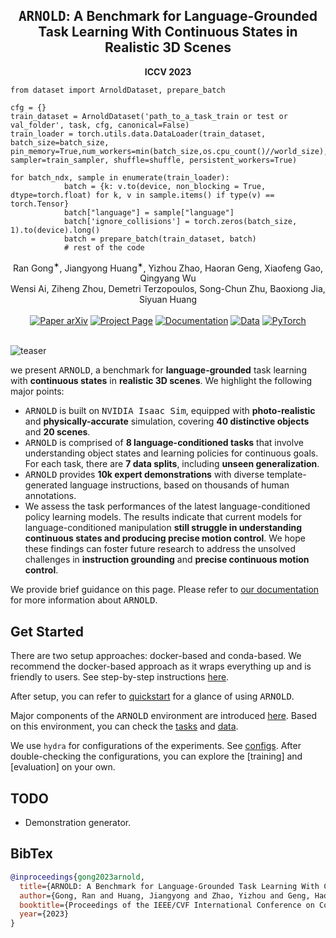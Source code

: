 <h2 align="center">
  <b><tt>ARNOLD</tt>: A Benchmark for Language-Grounded Task Learning With Continuous States in Realistic 3D Scenes</b>
</h2>

<div align="center" margin-bottom="6em">
<b>ICCV 2023</b>
</div>

```
from dataset import ArnoldDataset, prepare_batch

cfg = {}
train_dataset = ArnoldDataset('path_to_a_task_train or test or val_folder', task, cfg, canonical=False)
train_loader = torch.utils.data.DataLoader(train_dataset, batch_size=batch_size, pin_memory=True,num_workers=min(batch_size,os.cpu_count()//world_size), sampler=train_sampler, shuffle=shuffle, persistent_workers=True)

for batch_ndx, sample in enumerate(train_loader):
            batch = {k: v.to(device, non_blocking = True, dtype=torch.float) for k, v in sample.items() if type(v) == torch.Tensor}
            batch["language"] = sample["language"]
            batch['ignore_collisions'] = torch.zeros(batch_size, 1).to(device).long()
            batch = prepare_batch(train_dataset, batch)
            # rest of the code
```

<div align="center" margin-bottom="6em">
Ran Gong<sup>✶</sup>, Jiangyong Huang<sup>✶</sup>, Yizhou Zhao, Haoran Geng, Xiaofeng Gao, Qingyang Wu <br/> Wensi Ai, Ziheng Zhou, Demetri Terzopoulos, Song-Chun Zhu, Baoxiong Jia, Siyuan Huang
</div>
&nbsp;

<div align="center">
    <a href="https://arxiv.org/abs/2304.04321" target="_blank">
    <img src="https://img.shields.io/badge/Paper-arXiv-green" alt="Paper arXiv"></a>
    <a href="https://arnold-benchmark.github.io" target="_blank">
    <img src="https://img.shields.io/badge/Page-ARNOLD-9cf" alt="Project Page"/></a>
    <a href="https://arnold-docs.readthedocs.io/en/latest/" target="_blank">
    <img src="https://img.shields.io/badge/docs-passing-brightgreen.svg" alt="Documentation"/></a>
    <a href="https://drive.google.com/drive/folders/1yaEItqU9_MdFVQmkKA6qSvfXy_cPnKGA?usp=sharing" target="_blank">
    <img src="https://img.shields.io/badge/Data-Demos-9966ff" alt="Data"/></a>
    <a href="https://pytorch.org" target="_blank">
    <img src="https://img.shields.io/badge/Code-PyTorch-blue" alt="PyTorch"/></a>
</div>
&nbsp;

![teaser](docs/teaser.png)

we present <tt>ARNOLD</tt>, a benchmark for **language-grounded** task learning with **continuous states** in **realistic 3D scenes**. We highlight the following major points:
- <tt>ARNOLD</tt> is built on <tt>NVIDIA Isaac Sim</tt>, equipped with **photo-realistic** and **physically-accurate** simulation, covering **40 distinctive objects** and **20 scenes**.
- <tt>ARNOLD</tt> is comprised of **8 language-conditioned tasks** that involve understanding object states and learning policies for continuous goals. For each task, there are **7 data splits**, including **unseen generalization**.
- <tt>ARNOLD</tt> provides **10k expert demonstrations** with diverse template-generated language instructions, based on thousands of human annotations.
- We assess the task performances of the latest language-conditioned policy learning models. The results indicate that current models for language-conditioned manipulation **still struggle in understanding continuous states and producing precise motion control**. We hope these findings can foster future research to address the unsolved challenges in **instruction grounding** and **precise continuous motion control**.

We provide brief guidance on this page. Please refer to [our documentation](https://arnold-docs.readthedocs.io/en/latest/) for more information about <tt>ARNOLD</tt>.

## Get Started
There are two setup approaches: docker-based and conda-based. We recommend the docker-based approach as it wraps everything up and is friendly to users. See step-by-step instructions [here](https://arnold-docs.readthedocs.io/en/latest/tutorial/setup/index.html#setup).

After setup, you can refer to [quickstart](https://arnold-docs.readthedocs.io/en/latest/tutorial/setup/index.html#quickstart) for a glance of using <tt>ARNOLD</tt>.

Major components of the <tt>ARNOLD</tt> environment are introduced [here](https://arnold-docs.readthedocs.io/en/latest/tutorial/environment/index.html#environment). Based on this environment, you can check the [tasks](https://arnold-docs.readthedocs.io/en/latest/tutorial/tasks/index.html#tasks) and [data](https://arnold-docs.readthedocs.io/en/latest/tutorial/data/index.html#data).

We use `hydra` for configurations of the experiments. See [configs](https://arnold-docs.readthedocs.io/en/latest/tutorial/configs/index.html#configs). After double-checking the configurations, you can explore the [training] and [evaluation] on your own.

## TODO
- Demonstration generator.

## BibTex
```bibtex
@inproceedings{gong2023arnold,
  title={ARNOLD: A Benchmark for Language-Grounded Task Learning With Continuous States in Realistic 3D Scenes},
  author={Gong, Ran and Huang, Jiangyong and Zhao, Yizhou and Geng, Haoran and Gao, Xiaofeng and Wu, Qingyang and Ai, Wensi and Zhou, Ziheng and Terzopoulos, Demetri and Zhu, Song-Chun and others},
  booktitle={Proceedings of the IEEE/CVF International Conference on Computer Vision (ICCV)},
  year={2023}
}
```
